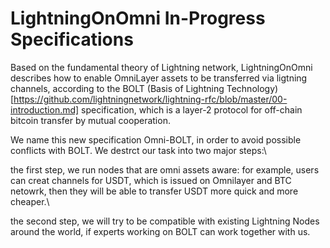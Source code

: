 # LightningOnOmni In-Progress Specifications

Based on the fundamental theory of Lightning network, LightningOnOmni describes how to enable OmniLayer assets to be transferred via ligtning channels, according to the BOLT (Basis of Lightning Technology) [https://github.com/lightningnetwork/lightning-rfc/blob/master/00-introduction.md] specification, which is a layer-2 protocol for off-chain bitcoin transfer by mutual cooperation.

We name this new specification Omni-BOLT, in order to avoid possible conflicts with BOLT. We destrct our task into two major steps:\\

the first step, we run nodes that are omni assets aware: for example, users can creat channels for USDT, which is issued on Omnilayer and BTC netowrk, then they will be able to transfer USDT more quick and more cheaper.\\

the second step, we will try to be compatible with existing Lightning Nodes around the world, if experts working on BOLT can work together with us. 


